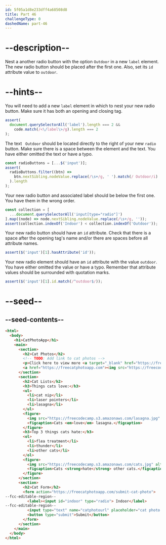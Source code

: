 ```yaml
---
id: 5f05a1d8e233dff4a68508d8
title: Part 46
challengeType: 0
dashedName: part-46
---
```


# --description--

Nest a another radio button with the option `Outdoor` in a new `label` element. The new radio button should be placed after the first one. Also, set its `id` attribute value to `outdoor`.

# --hints--

You will need to add a new `label` element in which to nest your new radio button. Make sure it has both an opening and closing tag.

```js
assert(
  document.querySelectorAll('label').length === 2 &&
    code.match(/<\/label\>/g).length === 2
);
```

The text ` Outdoor` should be located directly to the right of your new `radio` button. Make sure there is a space between the element and the text. You have either omitted the text or have a typo.

```js
const radioButtons = [...$('input')];
assert(
  radioButtons.filter((btn) =>
    btn.nextSibling.nodeValue.replace(/\s+/g, ' ').match(/ Outdoor/i)
  ).length
);
```

Your new radio button and associated label should be below the first one. You have them in the wrong order.

```js
const collection = [
  ...document.querySelectorAll('input[type="radio"]')
].map((node) => node.nextSibling.nodeValue.replace(/\s+/g, ''));
assert(collection.indexOf('Indoor') < collection.indexOf('Outdoor'));
```

Your new radio button should have an `id` attribute. Check that there is a space after the opening tag's name and/or there are spaces before all attribute names.

```js
assert($('input')[1].hasAttribute('id'));
```

Your new radio element should have an `id` attribute with the value `outdoor`. You have either omitted the value or have a typo. Remember that attribute values should be surrounded with quotation marks.

```js
assert($('input')[1].id.match(/^outdoor$/));
```

# --seed--

## --seed-contents--

```html
<html>
  <body>
    <h1>CatPhotoApp</h1>
    <main>
      <section>
        <h2>Cat Photos</h2>
        <!-- TODO: Add link to cat photos -->
        <p>Click here to view more <a target="_blank" href="https://freecatphotoapp.com">cat photos</a>.</p>
        <a href="https://freecatphotoapp.com"><img src="https://freecodecamp.s3.amazonaws.com/relaxing-cat.jpg" alt="A cute orange cat lying on its back."></a>
      </section>
      <section>
        <h2>Cat Lists</h2>
        <h3>Things cats love:</h3>
        <ul>
          <li>cat nip</li>
          <li>laser pointers</li>
          <li>lasagna</li>
        </ul>
        <figure>
          <img src="https://freecodecamp.s3.amazonaws.com/lasagna.jpg" alt="A slice of lasagna on a plate.">
          <figcaption>Cats <em>love</em> lasagna.</figcaption>  
        </figure>
        <h3>Top 3 things cats hate:</h3>
        <ol>
          <li>flea treatment</li>
          <li>thunder</li>
          <li>other cats</li>
        </ol>
        <figure>
          <img src="https://freecodecamp.s3.amazonaws.com/cats.jpg" alt="Five cats looking around a field.">
          <figcaption>Cats <strong>hate</strong> other cats.</figcaption>  
        </figure>
      </section>
      <section>
        <h2>Cat Form</h2>
        <form action="https://freecatphotoapp.com/submit-cat-photo">
--fcc-editable-region--
          <label><input id="indoor" type="radio"> Indoor</label>
--fcc-editable-region--
          <input type="text" name="catphotourl" placeholder="cat photo URL" required>
          <button type="submit">Submit</button>
        </form>
      </section>
    </main>
  </body>
</html>
```

